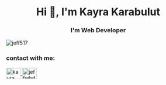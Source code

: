 <h1 align="center">Hi 👋, I'm Kayra Karabulut</h1>
<h3 align="center">I'm Web Developer</h3>

<p align="left"> <img src="https://komarev.com/ghpvc/?username=jeff517&label=Profile%20views&color=0e75b6&style=flat" alt="jeff517" /> </p>

<h3 align="left"></h3>
<p></p>
  
  <h3 align="left">contact with me:</h3>
  <p align="left">
<a href="https://linkedin.com/in/kayra karabulut" target="blank"><img align="center" src="https://raw.githubusercontent.com/rahuldkjain/github-profile-readme-generator/master/src/images/icons/Social/linked-in-alt.svg" alt="kayra karabulut" height="30" width="40" />
    </a>
<a href="https://instagram.com/jeffwhdy" target="blank"><img align="center" src="https://raw.githubusercontent.com/rahuldkjain/github-profile-readme-generator/master/src/images/icons/Social/instagram.svg" alt="jeffwhdy" height="30" width="40" />
    </a>
</p>
